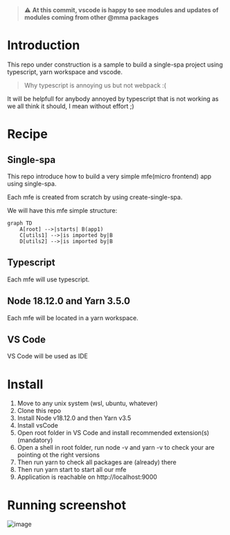 > :warning: **At this commit, vscode is happy to see modules and updates of modules coming from other @mma packages**

# Introduction

This repo under construction is a sample to build a single-spa project using typescript, yarn workspace and vscode.

> Why typescript is annoying us but not webpack :(

It will be helpfull for anybody annoyed by typescript that is not working as we all think it should, I mean without effort ;)

# Recipe

## Single-spa

This repo introduce how to build a very simple mfe(micro frontend) app using single-spa.

Each mfe is created from scratch by using create-single-spa.

We will have this mfe simple structure:

```mermaid
graph TD
    A[root] -->|starts| B(app1)
    C[utils1] -->|is imported by|B
    D[utils2] -->|is imported by|B
```

## Typescript

Each mfe will use typescript.

## Node 18.12.0 and Yarn 3.5.0

Each mfe will be located in a yarn workspace.

## VS Code

VS Code will be used as IDE

# Install

1. Move to any unix system (wsl, ubuntu, whatever) 
2. Clone this repo
3. Install Node v18.12.0 and then Yarn v3.5
4. Install vsCode
5. Open root folder in VS Code and install recommended extension(s) (mandatory)
6. Open a shell in root folder, run node -v and yarn -v to check your are pointing ot the right versions
7. Then run yarn to check all packages are (already) there
8. Then run yarn start to start all our mfe
9. Application is reachable on http://localhost:9000

# Running screenshot
![image](https://user-images.githubusercontent.com/38427185/229594967-bd006ccf-327e-43af-8798-dead4395b6be.png)
